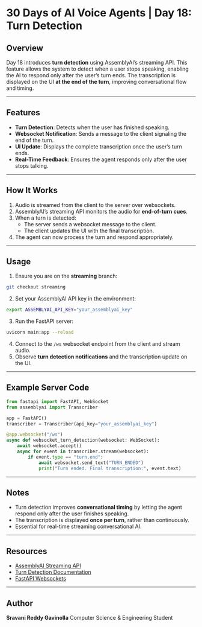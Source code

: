 
# 30 Days of AI Voice Agents | Day 18: Turn Detection

## Overview
Day 18 introduces **turn detection** using AssemblyAI’s streaming API. This feature allows the system to detect when a user stops speaking, enabling the AI to respond only after the user’s turn ends. The transcription is displayed on the UI **at the end of the turn**, improving conversational flow and timing.

---

## Features
- **Turn Detection**: Detects when the user has finished speaking.
- **Websocket Notification**: Sends a message to the client signaling the end of the turn.
- **UI Update**: Displays the complete transcription once the user’s turn ends.
- **Real-Time Feedback**: Ensures the agent responds only after the user stops talking.

---

## How It Works
1. Audio is streamed from the client to the server over websockets.
2. AssemblyAI’s streaming API monitors the audio for **end-of-turn cues**.
3. When a turn is detected:
   - The server sends a websocket message to the client.
   - The client updates the UI with the final transcription.
4. The agent can now process the turn and respond appropriately.

---

## Usage
1. Ensure you are on the **streaming** branch:
```bash
git checkout streaming
````

2. Set your AssemblyAI API key in the environment:

```bash
export ASSEMBLYAI_API_KEY="your_assemblyai_key"
```

3. Run the FastAPI server:

```bash
uvicorn main:app --reload
```

4. Connect to the `/ws` websocket endpoint from the client and stream audio.
5. Observe **turn detection notifications** and the transcription update on the UI.

---

## Example Server Code

```python
from fastapi import FastAPI, WebSocket
from assemblyai import Transcriber

app = FastAPI()
transcriber = Transcriber(api_key="your_assemblyai_key")

@app.websocket("/ws")
async def websocket_turn_detection(websocket: WebSocket):
    await websocket.accept()
    async for event in transcriber.stream(websocket):
        if event.type == "turn.end":
            await websocket.send_text("TURN_ENDED")
            print("Turn ended. Final transcription:", event.text)
```

---

## Notes

* Turn detection improves **conversational timing** by letting the agent respond only after the user finishes speaking.
* The transcription is displayed **once per turn**, rather than continuously.
* Essential for real-time streaming conversational AI.

---

## Resources

* [AssemblyAI Streaming API](https://www.assemblyai.com/docs/api-reference/streaming-api/streaming-api)
* [Turn Detection Documentation](https://www.assemblyai.com/docs/speech-to-text/universal-streaming#turn-object)
* [FastAPI Websockets](https://fastapi.tiangolo.com/advanced/websockets/)

---

## Author

**Sravani Reddy Gavinolla**
Computer Science & Engineering Student


